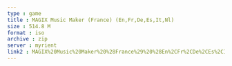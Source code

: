 ```yaml
---
type : game
title : MAGIX Music Maker (France) (En,Fr,De,Es,It,Nl)
size : 514.8 M
format : iso
archive : zip
server : myrient
link2 : MAGIX%20Music%20Maker%20%28France%29%20%28En%2CFr%2CDe%2CEs%2CIt%2CNl%29
---
```

